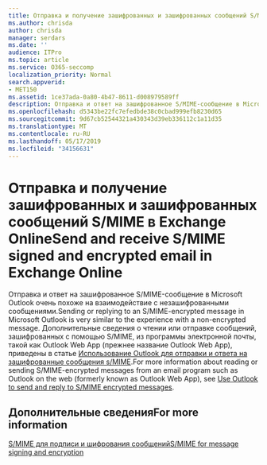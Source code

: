 ```yaml
---
title: Отправка и получение зашифрованных и зашифрованных сообщений S/MIME в Exchange Online
ms.author: chrisda
author: chrisda
manager: serdars
ms.date: ''
audience: ITPro
ms.topic: article
ms.service: O365-seccomp
localization_priority: Normal
search.appverid:
- MET150
ms.assetid: 1ce37ada-0a80-4b47-8611-d008979589ff
description: Отправка и ответ на зашифрованное S/MIME-сообщение в Microsoft Outlook очень похоже на взаимодействие с незашифрованными сообщениями.
ms.openlocfilehash: d5343be22fc7efedbde38c0cbad999efb8230d65
ms.sourcegitcommit: 9d67cb52544321a430343d39eb336112c1a11d35
ms.translationtype: MT
ms.contentlocale: ru-RU
ms.lasthandoff: 05/17/2019
ms.locfileid: "34156631"
---
```

# <a name="send-and-receive-smime-signed-and-encrypted-email-in-exchange-online"></a><span data-ttu-id="8134c-103">Отправка и получение зашифрованных и зашифрованных сообщений S/MIME в Exchange Online</span><span class="sxs-lookup"><span data-stu-id="8134c-103">Send and receive S/MIME signed and encrypted email in Exchange Online</span></span>

<span data-ttu-id="8134c-104">Отправка и ответ на зашифрованное S/MIME-сообщение в Microsoft Outlook очень похоже на взаимодействие с незашифрованными сообщениями.</span><span class="sxs-lookup"><span data-stu-id="8134c-104">Sending or replying to an S/MIME-encrypted message in Microsoft Outlook is very similar to the experience with a non-encrypted message.</span></span> <span data-ttu-id="8134c-105">Дополнительные сведения о чтении или отправке сообщений, зашифрованных с помощью S/MIME, из программы электронной почты, такой как Outlook Web App (прежнее название Outlook Web App), приведены в статье [Использование Outlook для отправки и ответа на зашифрованные сообщения s/MIME](https://go.microsoft.com/fwlink/p/?LinkId=392520).</span><span class="sxs-lookup"><span data-stu-id="8134c-105">For more information about reading or sending S/MIME-encrypted messages from an email program such as Outlook on the web (formerly known as Outlook Web App), see [Use Outlook to send and reply to S/MIME encrypted messages](https://go.microsoft.com/fwlink/p/?LinkId=392520).</span></span>

## <a name="for-more-information"></a><span data-ttu-id="8134c-106">Дополнительные сведения</span><span class="sxs-lookup"><span data-stu-id="8134c-106">For more information</span></span>

[<span data-ttu-id="8134c-107">S/MIME для подписи и шифрования сообщений</span><span class="sxs-lookup"><span data-stu-id="8134c-107">S/MIME for message signing and encryption</span></span>](s-mime-for-message-signing-and-encryption.md)
